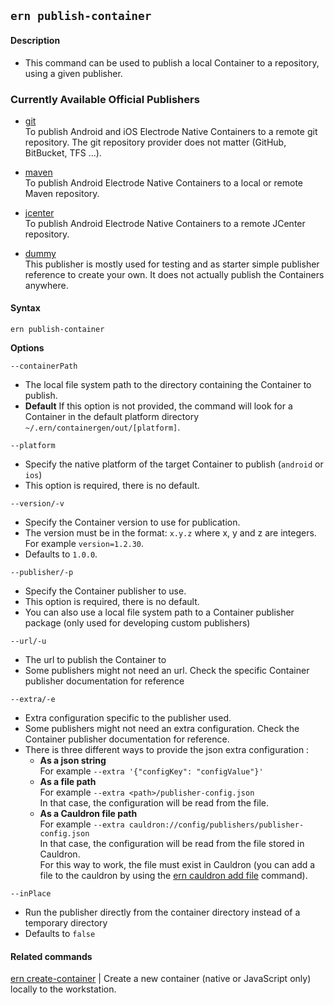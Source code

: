 ## `ern publish-container`

#### Description

- This command can be used to publish a local Container to a repository, using a given publisher.

### Currently Available Official Publishers

- [git](https://github.com/electrode-io/ern-container-publisher-maven)  
  To publish Android and iOS Electrode Native Containers to a remote git repository. The git repository provider does not matter (GitHub, BitBucket, TFS ...).

- [maven](https://github.com/electrode-io/ern-container-publisher-maven)  
  To publish Android Electrode Native Containers to a local or remote Maven repository.

- [jcenter](https://github.com/electrode-io/ern-container-publisher-jcenter)  
  To publish Android Electrode Native Containers to a remote JCenter repository.

- [dummy](https://github.com/electrode-io/ern-container-publisher-dummy)  
  This publisher is mostly used for testing and as starter simple publisher reference to create your own. It does not actually publish the Containers anywhere.

#### Syntax

`ern publish-container`

**Options**

`--containerPath`

- The local file system path to the directory containing the Container to publish.
- **Default** If this option is not provided, the command will look for a Container in the default platform directory `~/.ern/containergen/out/[platform]`.

`--platform`

- Specify the native platform of the target Container to publish (`android` or `ios`)
- This option is required, there is no default.

`--version/-v`

- Specify the Container version to use for publication.
- The version must be in the format: `x.y.z` where x, y and z are integers. For example `version=1.2.30`.
- Defaults to `1.0.0`.

`--publisher/-p`

- Specify the Container publisher to use.
- This option is required, there is no default.
- You can also use a local file system path to a Container publisher package (only used for developing custom publishers)

`--url/-u`

- The url to publish the Container to
- Some publishers might not need an url. Check the specific Container publisher documentation for reference

`--extra/-e`

- Extra configuration specific to the publisher used.
- Some publishers might not need an extra configuration. Check the Container publisher documentation for reference.
- There is three different ways to provide the json extra configuration :
  - **As a json string**  
    For example `--extra '{"configKey": "configValue"}'`
  - **As a file path**  
    For example `--extra <path>/publisher-config.json`  
    In that case, the configuration will be read from the file.
  - **As a Cauldron file path**  
    For example `--extra cauldron://config/publishers/publisher-config.json`  
    In that case, the configuration will be read from the file stored in Cauldron.  
    For this way to work, the file must exist in Cauldron (you can add a file to the cauldron by using the [ern cauldron add file] command).

`--inPlace`

- Run the publisher directly from the container directory instead of a temporary directory
- Defaults to `false`

#### Related commands

[ern create-container] | Create a new container (native or JavaScript only) locally to the workstation.

[ern create-container]: ./create-container.md
[ern cauldron add file]: ./add/file.md
